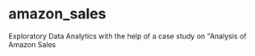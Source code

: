 # amazon_sales
Exploratory Data Analytics with the help of a case study on "Analysis of Amazon Sales
